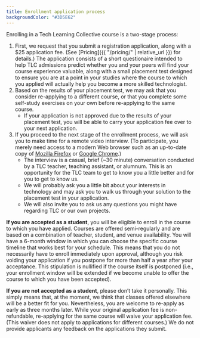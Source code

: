 ```yaml
---
title: Enrollment application process
backgroundColor: "#3D5E62"
---
```


Enrolling in a Tech Learning Collective course is a two-stage process:

1. First, we request that you submit a registration application, along with a $25 application fee. (See [Pricing]({{ "/pricing/" | relative_url }}) for details.) The application consists of a short questionaire intended to help TLC admissions predict whether you and your peers will find your course experience valuable, along with a small placement test designed to ensure you are at a point in your studies where the course to which you applied will actually help you become a more skilled technologist.
1. Based on the results of your placement test, we may ask that you consider re-applying to a different course, or that you complete some self-study exercises on your own before re-applying to the same course.
    * If your application is not approved due to the results of your placement test, you will be able to carry your application fee over to your next application.
1. If you proceed to the next stage of the enrollment process, we will ask you to make time for a remote video interview. (To participate, you merely need access to a modern Web browser such as an up-to-date copy of [Mozilla Firefox](https://www.mozilla.org/firefox/) or [Google Chrome](https://www.google.com/chrome/).)
    * The interview is a casual, brief (~30 minute) conversation conducted by a TLC teacher, teaching assistant, or alumnum. This is an opportunity for the TLC team to get to know you a little better and for you to get to know us.
    * We will probably ask you a little bit about your interests in technology and may ask you to walk us through your solution to the placement test in your application.
    * We will also invite you to ask us any questions you might have regarding TLC or our own projects.

**If you are accepted as a student**, you will be eligible to enroll in the course to which you have applied. Courses are offered semi-regularly and are based on a combination of teacher, student, and venue availability. You will have a 6-month window in which you can choose the specific course timeline that works best for your schedule. This means that you do not necessarily have to enroll immediately upon approval, although you risk voiding your application if you postpone for more than half a year after your acceptance. This stipulation is nullified if the course itself is postponed (i.e., your enrollment window will be extended if we become unable to offer the course to which you have been accepted).

**If you are not accepted as a student**, please don’t take it personally. This simply means that, at the moment, we think that classes offered elsewhere will be a better fit for you. Nevertheless, you are welcome to re-apply as early as three months later. While your original application fee is non-refundable, re-applying for the same course will waive your application fee. (This waiver does not apply to applications for different courses.) We do not provide applicants any feedback on the applications they submit.

